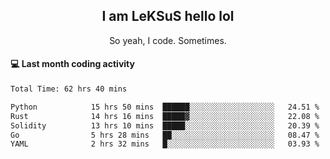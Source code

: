 <h2 align="center">I am LeKSuS hello lol</h2>
<p align="center">So yeah, I code. Sometimes.</p>

#### :computer: Last month coding activity
<!--START_SECTION:waka-->

```txt
Total Time: 62 hrs 40 mins

Python            15 hrs 50 mins  ██████░░░░░░░░░░░░░░░░░░░   24.51 %
Rust              14 hrs 16 mins  █████▓░░░░░░░░░░░░░░░░░░░   22.08 %
Solidity          13 hrs 10 mins  █████░░░░░░░░░░░░░░░░░░░░   20.39 %
Go                5 hrs 28 mins   ██░░░░░░░░░░░░░░░░░░░░░░░   08.47 %
YAML              2 hrs 32 mins   █░░░░░░░░░░░░░░░░░░░░░░░░   03.93 %
```

<!--END_SECTION:waka-->
